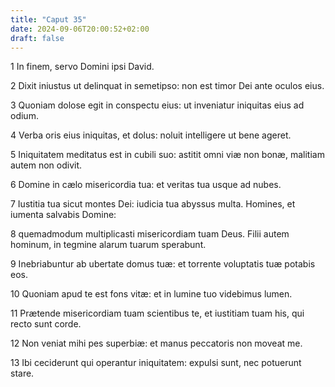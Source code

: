 ```yaml
---
title: "Caput 35"
date: 2024-09-06T20:00:52+02:00
draft: false
---
```



1 In finem, servo Domini ipsi David.

2 Dixit iniustus ut delinquat in semetipso: non est timor Dei ante oculos eius.

3 Quoniam dolose egit in conspectu eius: ut inveniatur iniquitas eius ad odium.

4 Verba oris eius iniquitas, et dolus: noluit intelligere ut bene ageret.

5 Iniquitatem meditatus est in cubili suo: astitit omni viæ non bonæ, malitiam autem non odivit.

6 Domine in cælo misericordia tua: et veritas tua usque ad nubes.

7 Iustitia tua sicut montes Dei: iudicia tua abyssus multa. Homines, et iumenta salvabis Domine:

8 quemadmodum multiplicasti misericordiam tuam Deus. Filii autem hominum, in tegmine alarum tuarum sperabunt.

9 Inebriabuntur ab ubertate domus tuæ: et torrente voluptatis tuæ potabis eos.

10 Quoniam apud te est fons vitæ: et in lumine tuo videbimus lumen.

11 Prætende misericordiam tuam scientibus te, et iustitiam tuam his, qui recto sunt corde.

12 Non veniat mihi pes superbiæ: et manus peccatoris non moveat me.

13 Ibi ceciderunt qui operantur iniquitatem: expulsi sunt, nec potuerunt stare.

